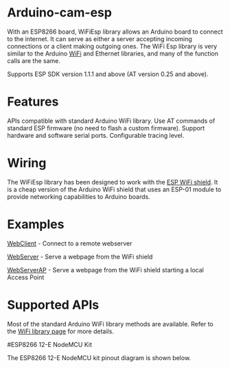 # Arduino-cam-esp

With an ESP8266 board, WiFiEsp library allows an Arduino board to connect to the internet.
It can serve as either a server accepting incoming connections or a client making outgoing ones.
The WiFi Esp library is very similar to the Arduino [WiFi](https://www.arduino.cc/en/Reference/WiFi) and Ethernet libraries, and many of the function calls are the same.

Supports ESP SDK version 1.1.1 and above (AT version 0.25 and above).

# Features
APIs compatible with standard Arduino WiFi library.
Use AT commands of standard ESP firmware (no need to flash a custom firmware).
Support hardware and software serial ports.
Configurable tracing level.

# Wiring
The WiFiEsp library has been designed to work with the [ESP WiFi shield](https://www.espruino.com/arduino-esp8266). It is a cheap version of the Arduino WiFi shield that uses an ESP-01 module to provide networking capabilities to Arduino boards.

# Examples


[WebClient](https://github.com/Jacobcollio/Arduino-cam-esp/tree/main/ESP8266WiFi/examples/WiFiClient) - Connect to a remote webserver

[WebServer](https://github.com/Jacobcollio/Arduino-cam-esp/tree/main/ESP8266-wifi%20connected-webserver/examples/AdvancedWebServer) - Serve a webpage from the WiFi shield

[WebServerAP](https://github.com/Jacobcollio/Arduino-cam-esp/tree/main/ESP8266WiFi/examples/WiFiAccessPoint) - Serve a webpage from the WiFi shield starting a local Access Point




# Supported APIs
Most of the standard Arduino WiFi library methods are available. Refer to the [WiFi library page](https://www.arduino.cc/en/Reference/WiFi) for more details.

#ESP8266 12-E NodeMCU Kit

The ESP8266 12-E NodeMCU kit pinout diagram is shown below.





